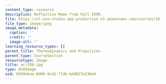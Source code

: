 ```yaml
---
content_type: resource
description: Reflective Memo from Fall 1999.
file: https://ol-ocw-studio-app-production.s3.amazonaws.com/courses/16-01-unified-engineering-i-ii-iii-iv-fall-2005-spring-2006/0d39e6ae6d009c427fdbbdd027e238e4_acr289.jpg
file_type: image/jpeg
image_metadata:
  caption: ''
  credit: ''
  image-alt: ''
learning_resource_types: []
parent_title: Thermodynamics and Propulsion
parent_type: CourseSection
resourcetype: Image
title: acr289.jpg
type: OCWImage
uid: 0d39e6ae-6d00-9c42-7fdb-bdd027e238e4
---
```

